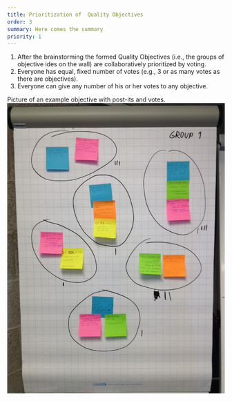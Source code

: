 ```yaml
---
title: Prioritization of  Quality Objectives
order: 3
summary: Here comes the summary
priority: 1
---
```

1. After the brainstorming the formed Quality Objectives (i.e., the groups of objective ides on the wall) are collaboratively prioritized by voting.
2. Everyone has equal, fixed number of votes (e.g., 3 or as many votes as there are objectives). 
3. Everyone can give any number of his or her votes to any objective.

<div class="panel panel-default">
<div class="panel-heading">Picture of an example objective with post-its and votes.
</div>
<div class="panel-body">
<a href="files/u-qasar%20quality%20objectives.jpg"><img src="files/u-qasar%20quality%20objectives-medium.jpg"></a>

</div>
</div>

